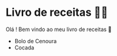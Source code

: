# Livro de receitas :woman_cook:

Olá ! Bem vindo ao meu livro de receitas :wave:

- Bolo de Cenoura
- Cocada
